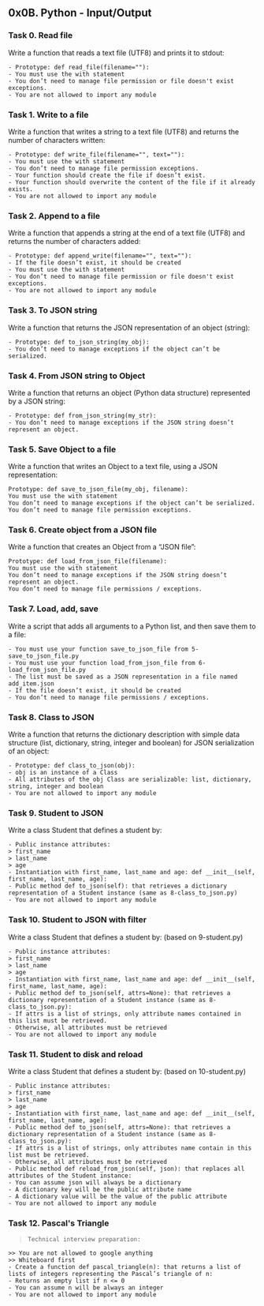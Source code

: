 ## 0x0B. Python - Input/Output

### Task 0. Read file
Write a function that reads a text file (UTF8) and prints it to stdout:
```
- Prototype: def read_file(filename=""):
- You must use the with statement
- You don’t need to manage file permission or file doesn't exist exceptions.
- You are not allowed to import any module
```

### Task 1. Write to a file
Write a function that writes a string to a text file (UTF8) and returns the number of characters written:
```
- Prototype: def write_file(filename="", text=""):
- You must use the with statement
- You don’t need to manage file permission exceptions.
- Your function should create the file if doesn’t exist.
- Your function should overwrite the content of the file if it already exists.
- You are not allowed to import any module
```

### Task 2. Append to a file
Write a function that appends a string at the end of a text file (UTF8) and returns the number of characters added:
```
- Prototype: def append_write(filename="", text=""):
- If the file doesn’t exist, it should be created
- You must use the with statement
- You don’t need to manage file permission or file doesn't exist exceptions.
- You are not allowed to import any module
```

### Task 3. To JSON string
Write a function that returns the JSON representation of an object (string):
```
- Prototype: def to_json_string(my_obj):
- You don’t need to manage exceptions if the object can’t be serialized.
```

### Task 4. From JSON string to Object
Write a function that returns an object (Python data structure) represented by a JSON string:
```
- Prototype: def from_json_string(my_str):
- You don’t need to manage exceptions if the JSON string doesn’t represent an object.
```

### Task 5. Save Object to a file
Write a function that writes an Object to a text file, using a JSON representation:
```
Prototype: def save_to_json_file(my_obj, filename):
You must use the with statement
You don’t need to manage exceptions if the object can’t be serialized.
You don’t need to manage file permission exceptions.
```

### Task 6. Create object from a JSON file
Write a function that creates an Object from a “JSON file”:
```
Prototype: def load_from_json_file(filename):
You must use the with statement
You don’t need to manage exceptions if the JSON string doesn’t represent an object.
You don’t need to manage file permissions / exceptions.
```

### Task 7. Load, add, save
Write a script that adds all arguments to a Python list, and then save them to a file:
```
- You must use your function save_to_json_file from 5-save_to_json_file.py
- You must use your function load_from_json_file from 6-load_from_json_file.py
- The list must be saved as a JSON representation in a file named add_item.json
- If the file doesn’t exist, it should be created
- You don’t need to manage file permissions / exceptions.
```

### Task 8. Class to JSON
Write a function that returns the dictionary description with simple data structure (list, dictionary, string, integer and boolean) for JSON serialization of an object:
```
- Prototype: def class_to_json(obj):
- obj is an instance of a Class
- All attributes of the obj Class are serializable: list, dictionary, string, integer and boolean
- You are not allowed to import any module
```

### Task 9. Student to JSON
Write a class Student that defines a student by:
```
- Public instance attributes:
> first_name
> last_name
> age
- Instantiation with first_name, last_name and age: def __init__(self, first_name, last_name, age):
- Public method def to_json(self): that retrieves a dictionary representation of a Student instance (same as 8-class_to_json.py)
- You are not allowed to import any module
```

### Task 10. Student to JSON with filter
Write a class Student that defines a student by: (based on 9-student.py)
```
- Public instance attributes:
> first_name
> last_name
> age
- Instantiation with first_name, last_name and age: def __init__(self, first_name, last_name, age):
- Public method def to_json(self, attrs=None): that retrieves a dictionary representation of a Student instance (same as 8-class_to_json.py):
- If attrs is a list of strings, only attribute names contained in this list must be retrieved.
- Otherwise, all attributes must be retrieved
- You are not allowed to import any module
```

### Task 11. Student to disk and reload
Write a class Student that defines a student by: (based on 10-student.py)
```
- Public instance attributes:
> first_name
> last_name
> age
- Instantiation with first_name, last_name and age: def __init__(self, first_name, last_name, age):
- Public method def to_json(self, attrs=None): that retrieves a dictionary representation of a Student instance (same as 8-class_to_json.py):
- If attrs is a list of strings, only attributes name contain in this list must be retrieved.
- Otherwise, all attributes must be retrieved
- Public method def reload_from_json(self, json): that replaces all attributes of the Student instance:
- You can assume json will always be a dictionary
- A dictionary key will be the public attribute name
- A dictionary value will be the value of the public attribute
- You are not allowed to import any module
```

### Task 12. Pascal's Triangle
> `Technical interview preparation:`
```
>> You are not allowed to google anything
>> Whiteboard first
- Create a function def pascal_triangle(n): that returns a list of lists of integers representing the Pascal’s triangle of n:
- Returns an empty list if n <= 0
- You can assume n will be always an integer
- You are not allowed to import any module
```
